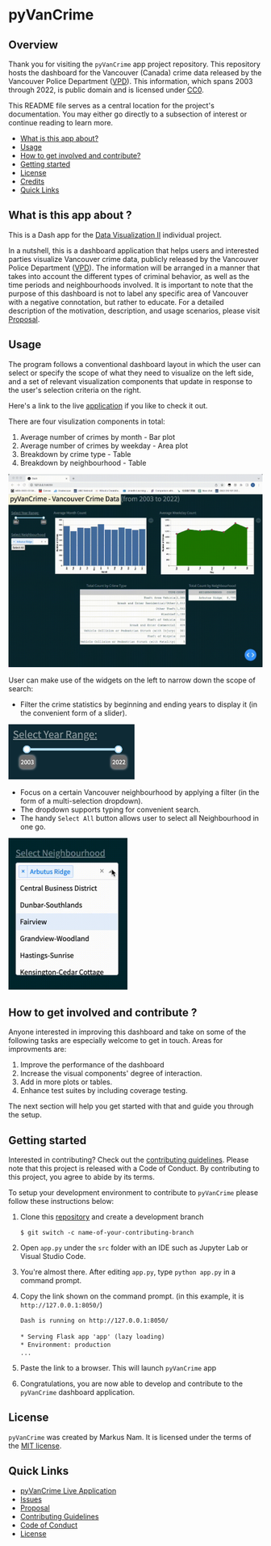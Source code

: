 # pyVanCrime

## Overview

Thank you for visiting the `pyVanCrime` app project repository. This repository hosts the dashboard for the Vancouver (Canada) crime data released by the Vancouver Police Department ([VPD](https://vpd.ca/)). This information, which spans 2003 through 2022, is public domain and is licensed under [CC0](https://creativecommons.org/publicdomain/zero/1.0/).

This README file serves as a central location for the project's documentation. You may either go directly to a subsection of interest or continue reading to learn more.

* [What is this app about?](#what-is-this-app-about)
* [Usage](#usage)
* [How to get involved and contribute?](#how-to-get-involved-and-contribute)
* [Getting started](#getting-started)
* [License](#license)
* [Credits](#credits)
* [Quick Links](#quick-links)

## What is this app about ?

This is a Dash app for the [Data Visualization II](https://ubc-mds.github.io/course-descriptions/DSCI_532_viz-2/) individual project.

In a nutshell, this is a dashboard application that helps users and interested parties visualize Vancouver crime data, publicly released by the Vancouver Police Department ([VPD](https://vpd.ca/)). The information will be arranged in a manner that takes into account the different types of criminal behavior, as well as the time periods and neighbourhoods involved. It is important to note that the purpose of this dashboard is not to label any specific area of Vancouver with a negative connotation, but rather to educate. For a detailed description of the motivation, description, and usage scenarios, please visit [Proposal](reports/proposal.md).

## Usage

The program follows a conventional dashboard layout in which the user can select or specify the scope of what they need to visualize on the left side, and a set of relevant visualization components that update in response to the user's selection criteria on the right.

Here's a link to the live [application](https://dash-app-pyvancrime.onrender.com/) if you like to check it out.

There are four visulization components in total: <br>
1. Average number of crimes by month - Bar plot
2. Average number of crimes by weekday - Area plot
3. Breakdown by crime type - Table
4. Breakdown by neighbourhood - Table

<img src='img/pyVanCrime.gif'>

User can make use of the widgets on the left to narrow down the scope of search:

-   Filter the crime statistics by beginning and ending years to display it (in the convenient form of a slider).

<img src='img/range-slider.jpg' width='250'>

-   Focus on a certain Vancouver neighbourhood by applying a filter (in the form of a multi-selection dropdown).
-   The dropdown supports typing for convenient search.
-   The handy `Select All` button allows user to select all Neighbourhood in one go.

<img src='img/dropdown.gif' height='300'>

## How to get involved and contribute ?

Anyone interested in improving this dashboard and take on some of the following tasks are especially welcome to get in touch. Areas for improvments are:

1.  Improve the performance of the dashboard
2.  Increase the visual components' degree of interaction.
3.  Add in more plots or tables.
4.  Enhance test suites by including coverage testing.

The next section will help you get started with that and guide you through the setup.

## Getting started

Interested in contributing? Check out the [contributing guidelines](CONTRIBUTING.md). Please note that this project is released with a Code of Conduct. By contributing to this project, you agree to abide by its terms.

To setup your development environment to contribute to `pyVanCrime` please follow these instructions below:

1.  Clone this [repository](https://github.com/markusnam/pyVanCrime) and create a development branch

    ``` console
    $ git switch -c name-of-your-contributing-branch
    ```

2.  Open `app.py` under the `src` folder with an IDE such as Jupyter Lab or Visual Studio Code.

3.  You're almost there. After editing `app.py`, type `python app.py` in a command prompt.

4.  Copy the link shown on the command prompt. (in this example, it is `http://127.0.0.1:8050/`)

    ``` console
    Dash is running on http://127.0.0.1:8050/

    * Serving Flask app 'app' (lazy loading)
    * Environment: production
    ...
    ```

5. Paste the link to a browser. This will launch `pyVanCrime` app

6.  Congratulations, you are now able to develop and contribute to the `pyVanCrime` dashboard application.

## License

`pyVanCrime` was created by Markus Nam. It is licensed under the terms of the [MIT license](LICENSE).


## Quick Links

-   [pyVanCrime Live Application](https://dash-app-pyvancrime.onrender.com/)
-   [Issues](https://github.com/markusnam/pyVanCrime/issues)
-   [Proposal](reports/proposal.md)
-   [Contributing Guidelines](CONTRIBUTING.md)
-   [Code of Conduct](CODE_OF_CONDUCT.md)
-   [License](LICENSE)
